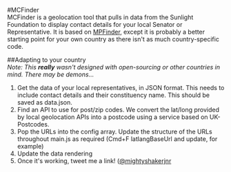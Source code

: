 #MCFinder  
MCFinder is a geolocation tool that pulls in data from the Sunlight Foundation to display contact details for your local Senator or Representative. It is based on [MPFinder](http://github.com/hyl/MPFinder), except it is probably a better starting point for your own country as there isn't as much country-specific code. 

##Adapting to your country  
*Note: This **really** wasn't designed with open-sourcing or other countries in mind. There may be demons...*  
1) Get the data of your local representatives, in JSON format. This needs to include contact details and their constituency name. This should be saved as data.json.  
2) Find an API to use for post/zip codes. We convert the lat/long provided by local geolocation APIs into a postcode using a service based on UK-Postcodes.  
3) Pop the URLs into the config array. Update the structure of the URLs throughout main.js as required (Cmd+F latlangBaseUrl and update, for example)  
4) Update the data rendering  
5) Once it's working, tweet me a link! ([@mightyshakerjnr](http://twitter.com/mightyshakerjnr)
